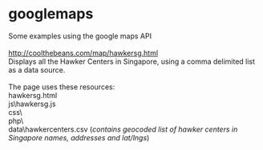 # googlemaps
Some examples using the google maps API<br/>
<br/>
<a href="http://coolthebeans.com/map/hawkersg.html">http://coolthebeans.com/map/hawkersg.html</a><br/>
Displays all the Hawker Centers in Singapore, using a comma delimited list as a data source.<br/>
<br/>
The page uses these resources:<br/>
hawkersg.html<br/>
js\hawkersg.js<br/>
css\ <br/>
php\ <br/>
data\hawkercenters.csv (<i>contains geocoded list of hawker centers in Singapore names, addresses and lat/lngs</i>)<br/>

